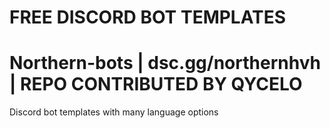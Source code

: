 # FREE DISCORD BOT TEMPLATES

# Northern-bots | dsc.gg/northernhvh | REPO CONTRIBUTED BY QYCELO
Discord bot templates with many language options
